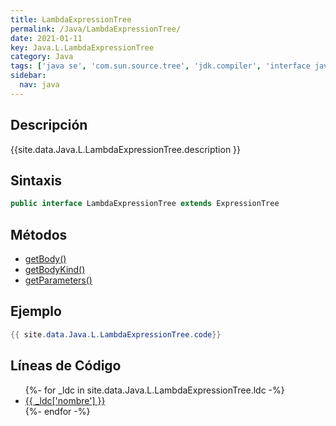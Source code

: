 ```yaml
---
title: LambdaExpressionTree
permalink: /Java/LambdaExpressionTree/
date: 2021-01-11
key: Java.L.LambdaExpressionTree
category: Java
tags: ['java se', 'com.sun.source.tree', 'jdk.compiler', 'interface java', 'Java 1.0']
sidebar: 
  nav: java
---
```


## Descripción
{{site.data.Java.L.LambdaExpressionTree.description }}

## Sintaxis
~~~java
public interface LambdaExpressionTree extends ExpressionTree
~~~

## Métodos
* [getBody()](/Java/LambdaExpressionTree/getBody/)
* [getBodyKind()](/Java/LambdaExpressionTree/getBodyKind/)
* [getParameters()](/Java/LambdaExpressionTree/getParameters/)

## Ejemplo
~~~java
{{ site.data.Java.L.LambdaExpressionTree.code}}
~~~

## Líneas de Código
<ul>
{%- for _ldc in site.data.Java.L.LambdaExpressionTree.ldc -%}
   <li>
       <a href="{{_ldc['url'] }}">{{ _ldc['nombre'] }}</a>
   </li>
{%- endfor -%}
</ul>
